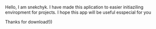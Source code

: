 Hello, I am snekchyk. I have made this aplication to easier initiaziling enviropment for projects.
I hope this app will be useful esspecial for you

Thanks for download!))
